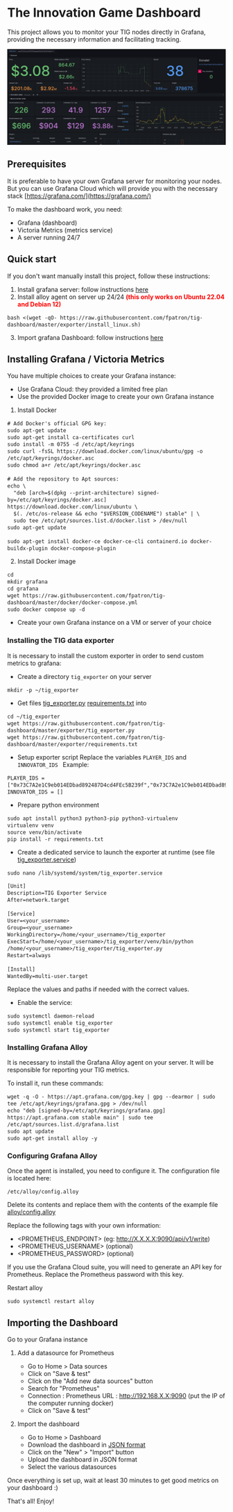 # The Innovation Game Dashboard

This project allows you to monitor your TIG nodes directly in Grafana, providing the necessary information and facilitating tracking.

<img src="dashboard.png" />

## Prerequisites

It is preferable to have your own Grafana server for monitoring your nodes. But you can use Grafana Cloud which will provide you with the necessary stack [https://grafana.com/](https://grafana.com/)

To make the dashboard work, you need:
* Grafana (dashboard)
* Victoria Metrics (metrics service)
* A server running 24/7

## Quick start

If you don't want manually install this project, follow these instructions:

1. Install grafana server: follow instructions [here](#install_grafana)
2. Install alloy agent on server up 24/24 **<span style="color:red">(this only works on Ubuntu 22.04 and Debian 12)</span>** 
```
bash <(wget -qO- https://raw.githubusercontent.com/fpatron/tig-dashboard/master/exporter/install_linux.sh)
```
3. Import grafana Dashboard: follow instructions [here](#import_dashboard)

## Installing Grafana / Victoria Metrics <a id='install_grafana'></a>

You have multiple choices to create your Grafana instance:

* Use Grafana Cloud: they provided a limited free plan
* Use the provided Docker image to create your own Grafana instance
1. Install Docker
```
# Add Docker's official GPG key:
sudo apt-get update
sudo apt-get install ca-certificates curl
sudo install -m 0755 -d /etc/apt/keyrings
sudo curl -fsSL https://download.docker.com/linux/ubuntu/gpg -o /etc/apt/keyrings/docker.asc
sudo chmod a+r /etc/apt/keyrings/docker.asc

# Add the repository to Apt sources:
echo \
  "deb [arch=$(dpkg --print-architecture) signed-by=/etc/apt/keyrings/docker.asc] https://download.docker.com/linux/ubuntu \
  $(. /etc/os-release && echo "$VERSION_CODENAME") stable" | \
  sudo tee /etc/apt/sources.list.d/docker.list > /dev/null
sudo apt-get update

sudo apt-get install docker-ce docker-ce-cli containerd.io docker-buildx-plugin docker-compose-plugin
```
2. Install Docker image
```
cd
mkdir grafana
cd grafana
wget https://raw.githubusercontent.com/fpatron/tig-dashboard/master/docker/docker-compose.yml
sudo docker compose up -d
```
* Create your own Grafana instance on a VM or server of your choice

### Installing the TIG data exporter

It is necessary to install the custom exporter in order to send custom metrics to grafana:

* Create a directory `tig_exporter` on your server
 ```
 mkdir -p ~/tig_exporter
 ```
* Get files [tig_exporter.py](exporter/tig_exporter.py) [requirements.txt](exporter/requirements.txt) into
```
cd ~/tig_exporter
wget https://raw.githubusercontent.com/fpatron/tig-dashboard/master/exporter/tig_exporter.py
wget https://raw.githubusercontent.com/fpatron/tig-dashboard/master/exporter/requirements.txt
```
* Setup exporter script
Replace the variables ```PLAYER_IDS``` and ```INNOVATOR_IDS ```
Example:
```
PLAYER_IDS = ["0x73C7A2e1C9eb014EDbad892487D4cd4FEc5B239f","0x73C7A2e1C9eb014EDbad892487D4cd4FEc5B239f"]
INNOVATOR_IDS = []
``` 
* Prepare python environment
```
sudo apt install python3 python3-pip python3-virtualenv
virtualenv venv
source venv/bin/activate
pip install -r requirements.txt
```
* Create a dedicated service to launch the exporter at runtime (see file [tig_exporter.service](exporter/tig_exporter.service))
```
sudo nano /lib/systemd/system/tig_exporter.service
```

```
[Unit]
Description=TIG Exporter Service
After=network.target

[Service]
User=<your_username>
Group=<your_username>
WorkingDirectory=/home/<your_username>/tig_exporter
ExecStart=/home/<your_username>/tig_exporter/venv/bin/python /home/<your_username>/tig_exporter/tig_exporter.py
Restart=always

[Install]
WantedBy=multi-user.target
```
Replace the <username> values and paths if needed with the correct values.

* Enable the service:
```
sudo systemctl daemon-reload
sudo systemctl enable tig_exporter
sudo systemctl start tig_exporter
```

### Installing Grafana Alloy

It is necessary to install the Grafana Alloy agent on your server. It will be responsible for reporting your TIG metrics.

To install it, run these commands:
```
wget -q -O - https://apt.grafana.com/gpg.key | gpg --dearmor | sudo tee /etc/apt/keyrings/grafana.gpg > /dev/null                              
echo "deb [signed-by=/etc/apt/keyrings/grafana.gpg] https://apt.grafana.com stable main" | sudo tee /etc/apt/sources.list.d/grafana.list
sudo apt update
sudo apt-get install alloy -y

```

### Configuring Grafana Alloy

Once the agent is installed, you need to configure it.
The configuration file is located here:
```
/etc/alloy/config.alloy
```
Delete its contents and replace them with the contents of the example file [alloy/config.alloy](alloy/config.alloy)

Replace the following tags with your own information:

* <PROMETHEUS_ENDPOINT> (eg: http://X.X.X.X:9090/api/v1/write)
* <PROMETHEUS_USERNAME> (optional)
* <PROMETHEUS_PASSWORD> (optional)

If you use the Grafana Cloud suite, you will need to generate an API key for Prometheus.
Replace the Prometheus password with this key.

Restart alloy 

```
sudo systemctl restart alloy
```


## Importing the Dashboard <a id='import_dashboard'></a>

Go to your Grafana instance

1. Add a datasource for Prometheus
    * Go to Home > Data sources
    * Click on "Save & test"
    * Click on the "Add new data sources" button
    * Search for "Prometheus"
    * Connection : Prometheus URL : http://192.168.X.X:9090    (put the IP of the computer running docker)
    * Click on "Save & test"

2. Import the dashboard
    * Go to Home > Dashboard
    * Download the dashboard in [JSON format](https://raw.githubusercontent.com/fpatron/tig-dashboard/master/grafana/The%20Innovation%20Game%20-%20Dashboard.json)
    * Click on the "New" > "Import" button
    * Upload the dashboard in JSON format
    * Select the various datasources


Once everything is set up, wait at least 30 minutes to get good metrics on your dashboard :)

That's all! Enjoy!
